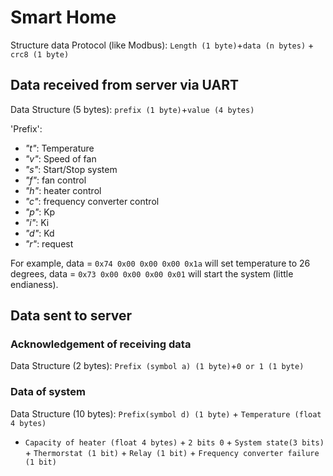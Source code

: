 # Smart Home
Structure data Protocol (like Modbus): `Length (1 byte)`+`data (n bytes)` + `crc8 (1 byte)`

## Data received from server via UART

Data Structure (5 bytes): `prefix (1 byte)`+`value (4 bytes)`
		
'Prefix':
+ _"t"_: Temperature
+ _"v"_: Speed of fan
+ _"s"_: Start/Stop system
+ _"f"_: fan control
+ _"h"_: heater control
+ _"c"_: frequency converter control 
+ _"p"_: Kp
+ _"i"_: Ki
+ _"d"_: Kd
+ _"r"_: request

For example, data = `0x74 0x00 0x00 0x00 0x1a` will set temperature to 26 degrees, 
data = `0x73 0x00 0x00 0x00 0x01` will start the system (little endianess).

## Data sent to server

### Acknowledgement of receiving data

Data Structure (2 bytes): `Prefix (symbol a) (1 byte)`+`0 or 1 (1 byte)`

### Data of system

Data Structure (10 bytes): `Prefix(symbol d) (1 byte)` + `Temperature (float 4 bytes)` 
+ `Capacity of heater (float 4 bytes)` + `2 bits 0` + `System state(3 bits)` + 
`Thermorstat (1 bit)` + `Relay (1 bit)` + `Frequency converter failure (1 bit)` 			       